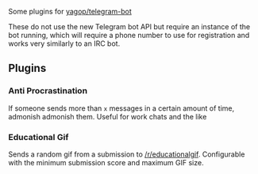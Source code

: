 Some plugins for [yagop/telegram-bot](https://github.com/yagop/telegram-bot)

These do not use the new Telegram bot API but require an instance of the bot
running, which will require a phone number to use for registration and works
very similarly to an IRC bot.

## Plugins

### Anti Procrastination
If someone sends more than `x` messages in a certain amount of time, admonish
admonish them. Useful for work chats and the like

### Educational Gif
Sends a random gif from a submission to
[/r/educationalgif](http://www.reddit.com/r/educationalgifs).
Configurable with the minimum submission score and maximum GIF size.
